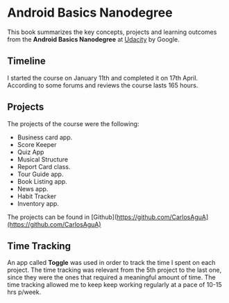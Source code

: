 # Android Basics Nanodegree

This book summarizes the key concepts, projects and learning outcomes from the **Android Basics Nanodegree** at [Udacity](https://www.udacity.com/) by Google.

## **Timeline**

I started the course on January 11th and completed it on 17th April. According to some forums and reviews the course lasts 165 hours.

## **Projects**

The  projects of the course were the following:

* Business card app.
* Score Keeper
* Quiz App
* Musical Structure
* Report Card class.
* Tour Guide app.
* Book Listing app.
* News app.
* Habit Tracker
* Inventory app. 

The projects can be found in [Github](https://github.com/CarlosAguA](https://github.com/CarlosAguA)

## **Time Tracking**

An app called **Toggle** was used in order to track the time I spent on each project. The time tracking was relevant from the 5th project to the last one, since they were the ones that required a  meaningful amount of time. The time tracking allowed me to keep  keep working regularly at a pace of 10-15 hrs p/week.

